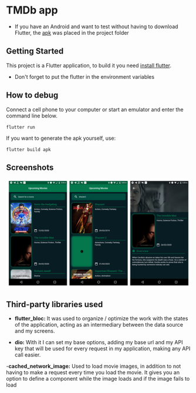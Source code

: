 # TMDb app

- If you have an Android and want to test without having to download Flutter, the [apk](https://github.com/danielmessi13/TMDb/blob/development/tmdb_release.apk) was placed in the project folder

## Getting Started

This project is a Flutter application, to build it you need [install flutter](https://flutter.dev/docs/get-started/install).

- Don't forget to put the flutter in the environment variables


## How to debug

Connect a cell phone to your computer or start an emulator and enter the command line below.

```
flutter run
```

If you want to generate the apk yourself, use:
```
flutter build apk
```
## Screenshots

![Screenshots](https://github.com/danielmessi13/TMDb/blob/development/screenshots/Prints.jpg)

## Third-party libraries used

- **flutter_bloc:** It was used to organize / optimize the work with the states of the application, acting as an intermediary between the data source and my screens.

- **dio:** With it I can set my base options, adding my base url and my API key that will be used for every request in my application, making any API call easier.

-**cached_network_image:** Used to load movie images, in addition to not having to make a request every time you load the movie. It gives you an option to define a component while the image loads and if the image fails to load
